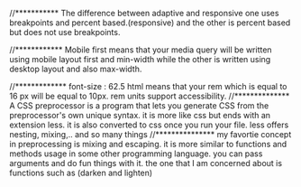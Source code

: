 //*********** The difference between adaptive and responsive
one uses breakpoints and percent based.(responsive) and the other is percent based but does not use breakpoints.

//************
Mobile first means that your media query will be written using mobile layout first and min-width
while the other is written using desktop layout and also max-width.

//*************
font-size : 62.5 html means that your rem which  is equal to 16 px will be equal to 10px.
rem units support accessibility. 
//**************
A CSS preprocessor is a program that lets you generate CSS from the preprocessor's own unique syntax. it is more like css but ends with an extension less. it is also converted to css once you run your file. 
less offers nesting, mixing,.. and so many things
//***************
my favortie concept in preprocessing is mixing and escaping. it is more similar to functions and methods usage in some other programming language. you can pass arguments and do fun things with it.
the one that I am concerned about is functions such as (darken and lighten)